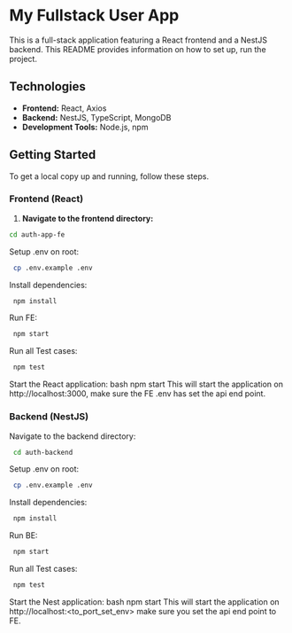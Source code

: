 # My Fullstack User App

This is a full-stack application featuring a React frontend and a NestJS backend. This README provides information on how to set up, run the project.

## Technologies

- **Frontend:** React, Axios  
- **Backend:** NestJS, TypeScript, MongoDB
- **Development Tools:** Node.js, npm

## Getting Started

To get a local copy up and running, follow these steps.

### Frontend (React)

1. **Navigate to the frontend directory:**
```bash
cd auth-app-fe
```

Setup .env on root: 
```bash
 cp .env.example .env
```

Install dependencies: 
```bash
 npm install
```

Run FE: 
```bash
 npm start
```

Run all Test cases: 
```bash
 npm test
```

Start the React application: bash npm start This will start the application on http://localhost:3000, make sure the FE .env has set the api end point.


### Backend (NestJS)
Navigate to the backend directory: 
```bash
 cd auth-backend
```

Setup .env on root: 
```bash
 cp .env.example .env
```

Install dependencies: 
```bash
 npm install
```

Run BE: 
```bash
 npm start
```

Run all Test cases: 
```bash
 npm test
```

Start the Nest application: bash npm start This will start the application on http://localhost:<to_port_set_env> make sure you set the api end point to FE.

